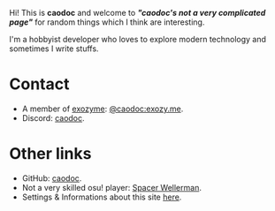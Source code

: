 Hi! This is **caodoc** and welcome to ***"caodoc's not a very complicated page"*** for random things which I think are interesting.

I'm a hobbyist developer who loves to explore modern technology and sometimes I write stuffs.

# Contact

+ A member of [exozyme](https://exozy.me): [@caodoc:exozy.me](https://caodoc.exozy.me/).
+ Discord: [caodoc](https://discord.com/users/800173074166710282).

# Other links

+ GitHub: [caodoc](https://github.com/caodoc).
+ Not a very skilled osu! player: [Spacer Wellerman](https://osu.ppy.sh/users/21126929).
+ Settings & Informations about this site [here](./settings).